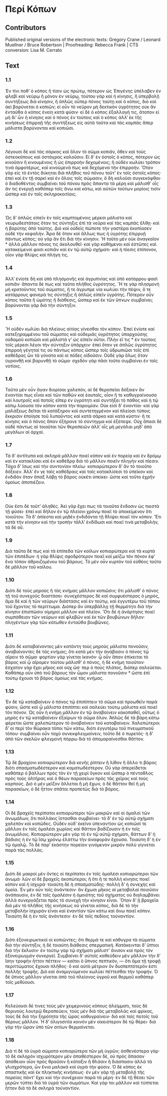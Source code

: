 # Περί Κόπων  

## Contributors  
Published original versions of the electronic texts: Gregory Crane / Leonard Muellner / Bruce Robertson | Proofreading: Rebecca Frank | CTS conversion: Lisa M. Cerrato  

## Text  
### 1.1  
Ἐν τίνι ποθʼ ὁ κόπος ἢ τίσιν ὡς πρώτῳ, πότερον ὡς Ἐπιγένης ὑπέλαβεν ἐν φλεβὶ καὶ νεύρῳ ἢ μόνον ἐν νεύρῳ, τούτου γὰρ καὶ ἡ κίνησις, ἢ ὑπερβολῇ συντήξεως διὰ κίνησιν, ἢ ἁπλῶς οὗπερ πόνος ταύτῃ καὶ ὁ κόπος, διὸ καὶ ἀεὶ βαρύνεται ὁ κοπιῶν; εἰ οὖν τὸ νεῦρον μὴ δεκτικὸν ὑγρότητος οὐκ ἂν ἐνταῦθα ὁ κόπος ἐνείη κατὰ φύσιν· εἰ δὲ ὁ κόπος ἐξαλλαγή τις, ἄτοπον εἰ μὴ διʼ ὧν ἡ κίνησις καὶ ὁ πόνος ἐν τούτοις καὶ ὁ κόπος ἀλλʼ ἐκ τῆς κινήσεως ἐπιρροῇ τῆς συντήξεως εἰς αὐτὰ ταῦτα καὶ τὰς καμπὰς ἅπερ μάλιστα βαρύνονται καὶ κοπιῶσι.  
### 1.2  
Λέγουσι δὲ καὶ τὰς σάρκας καὶ ὅλον τὸ σῶμα κοπιᾶν, ὅθεν καὶ τοὺς ὀστεοκόπους καὶ ὀστάγρας καλοῦσιν. Εἰ δʼ ἐν ὀστοῖς ὁ κόπος, πότερον ὡς κινοῦσιν ἢ κινουμένοις ἢ ὡς ἐπιρροὴν δεχομένοις; ἢ οὐδὲν κωλύει τρόπον τινὰ ἀμφοτέρως, καὶ κινούμενά πως καὶ δεχόμενα τὴν ἐπιρροήν. Ὅταν γὰρ εἰς τὸ ἐντὸς διίκηται διὰ πλῆθος τοῦ πόνου τοῦτʼ ἐν τοῖς ὀστοῖς κόπος· ἐπεὶ καὶ ἐν τῇ σαρκὶ καὶ ἐν ὅλοις τοῖς σώμασιν, ὃ δὴ καλοῦσι συγκεκόφθαι· ὁ διαδοθέντος συμβαίνει τοῦ πόνου πρὸς ἅπαντα τὰ μέρη καὶ μάλισθʼ οἷς ἄν τις ἐνεργῇ καθάπερ τοῖς ἄνω καὶ κάτω, καὶ αὐτῶν τούτων μορίοις τισὶν ὥσπερ καὶ ἐν ταῖς σκληροκοιτίαις.  
### 1.3  
Ὡς δʼ ἁπλῶς εἰπεῖν ἐν τοῖς καμπτομένοις μέρεσι μάλιστα καὶ νευρωδεστάτοις ὅταν τις σύντηξις ἐπὶ τὰ νεῦρα καὶ τὰς καμπὰς ἔλθῃ· καὶ ἡ βαρύτης ἀπὸ ταύτης. Διὸ καὶ οὐδεὶς πώποτε τὴν γαστέρα ἐκοπίασεν οὐδὲ τὴν κεφαλήν. Ἆρα δὲ ὅταν καὶ ἄλλως πως ἡ ὑγρότης ἐπιρρυῇ πάντως κόπος; οὐ γὰρ ἂν ἔτι διὰ τὴν κίνησιν. Ἢ τοῦτο μὲν οὐκ ἀναγκαῖον * ἀλλὰ μᾶλλον πόνος τις ἀκολουθεῖ· καὶ γὰρ καθήμενοι καὶ ἑστῶτες καὶ κατακείμενοί φασι κοπιᾶν καὶ ἐν τῷ αὐτῷ σχήματι· καὶ ἡ πίεσις ἐπίπονον, οἷον γὰρ θλίψις καὶ πλήγη τις.  
### 1.4  
Ἀλλʼ ἐνίοτε δὴ καὶ ὑπὸ πλησμονῆς καὶ ἀγρυπνίας καὶ ὑπὸ κατάρρου φασὶ κοπιᾶν· ἅπαντα δέ πως καὶ ταῦτα πλῆθος ὑγρότητος. Ἥ τε γὰρ πλησμονὴ μὴ κρατοῦντος τοῦ σώματος, ἥ τε ἀγρυπμε νία κωλύει τὴν πέψιν, ὅ τε κατάρρους φανερά τις σύντηξις ἢ ἁπλῶς εἰπεῖν ὑγρότης. Πότερον οὖν κόπος ταῦτα ἢ ὠμότης ἢ διάθεσις, ὥσπερ καὶ ἐκ τῶν ὕπνων συμβαίνει; βαρύνονται γὰρ διὰ τὴν σύντηξιν.  
### 1.5  
Ἢ οὐδὲν κωλύει διὰ πλείους αἰτίας γίνεσθαι τὸν κόπον. Ἐπεὶ ἐνίοτε καὶ κατεξηραμμένου τοῦ σώματος καὶ οὐδεμιᾶς ὑγρότητος ὑπαρχούσης οὐδαμοῦ κοπιῶσι καὶ μάλιστά γʼ ὡς εἰπεῖν οὗτοι. Πλὴν εἴ τις * ἐν τούτοις τοῖς μέρεσι λέγοι τὴν σύντηξιν ὑπάρχειν· ἐπεὶ ὅταν γε ἁπλῶς ὑγρότητος ἐπιρροὴ γένηταί τις οὐ πάντως κόπος ὥσπερ τοῖς ὑδρωπιῶσι τοῖς ἐπὶ καθέδρας ὧν τὰ γόνατα καὶ οἱ πόδες οἰδοῦσιν. Οὐδὲ γὰρ ὅλως ὅταν ὑγρανθῇ καὶ βαρυνθῇ τὸ σῶμα· σχεδὸν γὰρ πᾶσι τοῦτο συμβαίνει ἐν τοῖς νοτίοις.  
### 1.6  
Ταῦτα μὲν οὖν ἄγαν διορίσαι χαλεπὸν, αἱ δὲ θεραπεῖαι δόξαιεν ἂν ἐναντίαι πως εἶναι καὶ τῶν παθῶν καὶ ἑαυταῖς, οἷον ἥ τε καθυγραίνουσα καὶ λουτροῖς καὶ ποτοῖς εἴπερ ἐν ὑγρότητι καὶ συντήξει τὸ πάθος καὶ ἡ τῷ κόπῳ λύουσα τὸν κόπον κατὰ τὴν παροιμίαν. Οὐκ εἰσὶ δʼ ἐναντίαι· καὶ γὰρ μαλάξεως δεῖται τὸ κατάξηρον καὶ συντετηγμένον καὶ πλείοσι τύποις ἔκκρισιν ἐποίησε τοῦ λυποῦντος καὶ κατὰ σάρκα καὶ κατὰ κύστιν· ἥ τε κίνησις καὶ ὁ πόνος ἅπαν ἐξήρανε τὸ σύντηγμα καὶ ἐξέπεψε. Οὐχ ἅπασι δὲ οὐδὲ πάντως αἱ τοιαῦται τῶν θεραπειῶν ἀλλʼ οἷς μὴ μεγάλαι μηδʼ ἀπὸ μεγάλων αἱ ἀρχαί.  
### 1.7  
Τὰ δʼ ἀντίτυπα καὶ σκληρὰ μᾶλλον ποιεῖ κόπον καὶ ἐν πορείᾳ καὶ ἐν δρόμῳ καὶ ἐν κατακλίσει καὶ ἐν καθέδρᾳ διὰ τὸ μᾶλλον ποιεῖν πληγὴν καὶ πίεσιν. Τάχα δ' ἴσως καὶ τὴν συντονίαν πλείω· κοπιαρώτερον δʼ ἂν τὸ τοιοῦτο δόξειεν. Ἀλλʼ ἔν γε ταῖς καθέδραις καὶ ταῖς κατακλίσεσι τὸ ὑπεῖκον καὶ ἐνδιδὸν ὅταν ἅπαξ λάβῃ τὸ βάρος οὐκέτι ὑπείκει· ὥστε καὶ τοῦτο ἐχρῆν ὁμοίως ἀποπιέζειν.  
### 1.8  
Οὐκ ἔστι δὲ τοῦτʼ ἀληθές. Ἀεὶ γὰρ ἔχει πως τὰ τοιαῦτα ἔνδοσιν ὡς πιεστὰ τῇ φύσει· ἐπεὶ καὶ δῆλον ἐν τῷ πλείονι χρόνῳ ποιεῖ τὸ ὑποκείμενον ὅτι τοιοῦτον. Τὰ δʼ ἀπίεστα καὶ μηδὲν ἐνδιδόντα τῇ θλίψει ποιεῖ τὸν κόπον. Ἔτι κατὰ τὴν κίνησιν καὶ τὴν τροπὴν τἆλλʼ ἐνδίδωσι καὶ ποιεῖ τινὰ μεταβολὴν, τὰ δὲ οὔ.  
### 1.9  
Διὰ ταῦτα δέ πως καὶ τὰ ἐπίπεδα τῶν κοίλων κοπιαρώτερα καὶ τὰ κυρτὰ τῶν ἐπιπέδων· ἡ γὰρ θλίψις σφοδρότερον ποιεῖ καὶ μείζω τὸν πόνον ἐφʼ ἕνα τόπον ἀθροιζομένου τοῦ βάρους. Τὸ μὲν οὖν κυρτὸν τοῦ εὐθέος τοῦτο δὲ μᾶλλον τοῦ κοίλου.  
### 1.10  
Διότι δὲ τοὺς μηροὺς ἢ τὰς κνήμας μᾶλλον κοπιῶσιν; ὅτι μάλισθʼ ὁ πόνος τῇ τοῦ συνεχοῦς διαστάσει· συνεχέστερος δὲ καὶ συμφυέστερος ὁ μηρὸς, ἅμα δὲ καὶ ἡ τῶν νεύρων διάστασις καὶ ἐν τούτῳ, καὶ ἐγγυτέρω τοῦ τόπου τοῦ ἔχοντος τὸ περίττωμα. Διόπερ ἂν ὑπερβάλλῃ τῇ θερμότητι διὰ τὴν κίνησιν ἐπισπῶσιν οἱμηροὶ μᾶλλον καὶ πλεῖον. Ὅτι δὲ ἡ ἀνάρτησις ποιεῖ συμπάθειαν τῶν νεύρων καὶ φλεβῶν καὶ ἐκ τῶν βουβώνων δῆλον· πληγέντων γὰρ τῶν κάτωθεν ἐνταῦθα βουβῶνες.  
### 1.11  
Διότι δὲ καταβαίνοντες μὲν κατάντη τοὺς μηροὺς μάλιστα πονοῦσιν, ἀναβαίνοντες δὲ τὰς κνήμας; ὅτι κατὰ μὲν τὴν ἀνάβασιν ὁ πόνος τῷ αἴρειν τὸ σῶμα· φορτίον γὰρ γίνεται ἱκανόν· ᾧ οὖν ἅπαν ἐπίκειται τὸ βάρος καὶ ᾧ αἴρομεν τούτου μάλισθʼ ὁ πόνος, ἡ δὲ κνήμη τοιοῦτον· ἔσχατον γὰρ ἔχει μῆκος καὶ οὐχ ὥσ· περ ὁ ποὺς πλάτος, διόπερ σαλεύεται. Καθάπερ οὖν ὑπὸ τοῦ βάρους τὸν ὦμον μάλιστα πονοῦσιν * ὥστε ἐπὶ τούτῳ ἔχουσι τὸ βάρος ὁμοίως καὶ τὰς κνήμας.  
### 1.12  
Ἐν δὲ τῷ καταβαίνειν ὁ πόνος τῷ ἐπιπίπτειν τὸ σῶμα καὶ προωθεῖν παρὰ φύσιν, ὥστε καὶ ᾧ μάλιστα ἐπιπίπτει καὶ σαλεύει τούτῳ μάλιστα καὶ ποιεῖ τὸν πόνον. Ὡς οὖν ἡ κνήμη μᾶλλον ἐν τῷ ἀναβαίνειν κακοπαθεῖ, οὕτως ὁ μηρὸς ἐν τῷ καταβαίνειν ἐξαίρων τὸ σῶμα ὅλον. Ἁπλῶς δὲ τὰ βάρη κάτω φέρεται ὥστε χαλεπώτερον τὸ ἀναβαίνειν τοῦ καταβαίνειν. Χαλεπώτεροι δʼ οἱ περὶ τὸν θώρακα τόποι τῶν κάτω, διότι ἐγγυτέρω τοῦ πνευματικοῦ τόπου· συμβαίνει οὖν ταχὺ συνεκφλεγμαίνειν, τοῦτο δὲ ὁ πυρετός· ἡ δʼ ἀπὸ τῶν σκελῶν φλεγμονὴ πόρρω διὰ τὸ ἀπομαραίνεσθαι θᾶττον.  
### 1.13  
Τῷ δὲ βραχίονι κοπιαρώτερον διὰ κενῆς ῥίπτειν ἢ λίθον ἢ ἄλλο τι βάρος διότι σπασματωδέστερον καὶ καματωδέστερον. Οὐ γὰρ ἀπερείδεται καθάπερ ὁ βάλλων πρὸς τὸν ἐν τῇ χειρὶ ὄγκον καὶ ὥσπερ ὁ πένταθλος πρὸς τοὺς ἁλτῆρας καὶ ὁ θέων παρασείων πρὸς τὰς χεῖρας καὶ τοὺς καρπούς. Διὸ ὁ μὲν μεῖζον ἅλλεται ἢ μὴ ἔχων, ὁ δὲ θᾶττον θεῖ ἢ μὴ παρασείων, ὁ δὲ ἧττον σπᾶται προπετῶς διὰ τὸ βάρος.  
### 1.14  
Οἱ δὲ βραχεῖς περίπατοι κοπιαρώτεροι τῶν μακρῶν καὶ οἱ ὁμαλοὶ τῶν ἀνωμάλων, ὅτι πολλάκις ἵστασθαι συμβαίνει· τὸ δʼ ἐν τῷ αὐτῷ σχήματι χαλεπὸν καὶ κοπῶδες. Οὐδέν οὐδʼ ἐκεῖνο ὑπεναντίον ὡς κοπιῶσί τε μᾶλλον ἐν τοῖς ὁμαλέσι χωρίοις καὶ θᾶττον βαδίζουσιν ἢ ἐν τοῖς ἀνωμάλοις. Κοπιαρώτερον μὲν γὰρ τὸ ἐν τῷ αὐτῷ σχήματι, θάττων δʼ ἡ βάδισις ἡ ἐν τῷ ἴσῳ χρόνῳ ἐλάττω τὴν ἀναφορὰν ἔχουσα. Τοιαύτη δʼ ἡ ἐν τῷ ὁμαλῷ. Τὸ δὲ παρʼ ἑκάστην πορείαν γινόμενον μικρὸν πολὺ γίγνεται παρὰ τὰς πολλάς.  
### 1.15  
Διότι δὲ μακροὶ μὲν ὄντες οἱ περίπατοι ἐν τοῖς ὁμαλέσι κοπιαρώτεροι τῶν ἀνωμά· λῶν οἱ δὲ βραχεῖς ἀκοπώτεροι; ἢ ὅτι ἥ τε πολλὴ κίνησις ποιεῖ κόπον καὶ ἡ ἰσχυρά· τοιαύτη δὲ ἡ σπασματώδης· πολλὴ δʼ ἡ συνεχὴς καὶ ὁμοία. Ἐν μὲν οὖν τοῖς ἀνάντεσιν· ἂν ἔχωσι μῆκος αἱ μεταβολαὶ ποιοῦσιν ἀνάπαυσιν, ἐν δὲ τοῖς ὁμαλέσιν ἡ ὁμοιότης τοῦ σχήματος οὐ διαλαμβάνει ἀλλὰ συνεργάζεται πρὸς τὸ συνεχῆ τὴν κίνησιν εἶναι. Ὅταν δʼ ᾖ βραχεῖα διὰ μὲν τὸ πλῆθος τῆς κινήσεως οὐ γίνεται κόπος, διὰ δὲ τὸ τὴν μεταβολὴν ἰσχυρὰν εἶναι καὶ ἐναντίαν τῶν κάτω καὶ ἄνω ποιεῖ κόπον. Τοιαύτη δὲ ἡ ἐν τοῖς ἀνάντεσιν· ἐν δὲ τοῖς πεδίοις τοὐναντίον.  
### 1.16  
Διότι ἐξονειρωκτικοὶ οἱ κοπιῶντες; ὅτι θερμά τε καὶ κάθυγρα τὰ σώματα διὰ τὴν σύντηξιν, ἡ δὲ τοιαύτη διάθεσις σπερματική. Κατάκεινται δʼ ὕπτιοι διὰ τὴν ἔκλυσιν· ἐν τούτῳ γὰρ τῷ σχήματι μάλιστʼ ἄνισον καὶ πρὸς τὸν ἐξονειρωγμὸν συνεργεῖ. Συμβαίνει δʼ αὐτοῖς καθεύδειν μὲν μᾶλλον τὴν δʼ ἴσην τροφὴν ἧττον πέττειν — καίτοι ὁ ὕπνος πεπτικὸν, — ὅτι ἅμα τῇ τροφῇ περιττώματος ἔχουσι πλῆθος· ὃ καὶ αὐτὸ μέτριον ὂν δυσπεπτότερόν ἐστι πολλῆς τροφῆς. Διὸ καὶ ἀναμιγνύμενον κωλύει πέττεσθαι τὴν τροφήν. Ὁ δὲ ὕπνος μᾶλλον γίνεται ἀπὸ τοῦ πλείονος ὑγροῦ καὶ θερμοῦ καθάπερ τοῖς μεθύουσι.  
### 1.17  
Κελεύουσι δέ τινες τοὺς μὲν χειμερινοὺς κόπους ἀλείμματι, τοὺς δὲ θερινοὺς λουτρῷ θεραπεύειν, τοὺς μὲν διὰ τὰς μεταβολὰς καὶ φρίκας, τοὺς δὲ διὰ τὴν ξηρότητα τῆς ὥρας καθυγραίνειν· διὸ καὶ τοῖς ποτοῖς τοῦ θέρους μᾶλλον. Ἡ δʼ ὀλιγοσιτία κοινὸν μὲν οἰκειότερον δὲ τῷ θέρει· διὰ γὰρ τὴν ὥραν ὑπὸ τῶν σιτίων θερμαίνεται.  
### 1.18  
Διὰ τί δὲ τὰ ὑγρὰ σώματα κοπιαρώτερα τῶν μὴ ὑγρῶν; ἀσθενέστερα γάρ· τὸ δὲ σκληρὸν ἰσχυρότερον μὲν ἀπαθέστερον δὲ, οὐ πρὸς ἅπασαν ἀπάθειαν οἷον πρὸς θραῦσιν ἢ κάταξιν ἢ θλάσιν ἢ διάσπασιν ἀλλὰ τὰ γλισχρότερα, ὧν ἔνια μαλακὰ καὶ ὑγρὰ τὴν φύσιν. Ὁ δὲ κόπος ἐκ σπαστικῆς καὶ ἐκ πληκτικῆς κινήσεως· ἐν μὲν γὰρ τῇ μεταβολῇ τῆς πορείας πάντʼ ἔχει καὶ τὴν συνέχειαν παρὰ τὰ μέρη· ἐν δὲ τῇ θέσει τῶν μερῶν τύπτει διὰ τὰ ὑγρὰ τῶν σωμάτων. Καὶ γάρ τοι μᾶλλον καὶ τύπτεται ἧττον διὰ τὰ δὲ σκληρὰ τοὐναντίον.  

